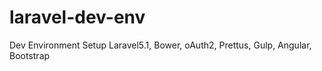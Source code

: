 # laravel-dev-env
Dev Environment Setup Laravel5.1, Bower, oAuth2, Prettus, Gulp, Angular, Bootstrap
